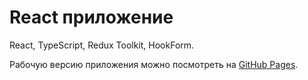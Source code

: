 # React приложение

React, TypeScript, Redux Toolkit, HookForm.

Рабочую версию приложения можно посмотреть на [GitHub Pages](https://066den.github.io/react-reduxtoolkit-hook-form/).
